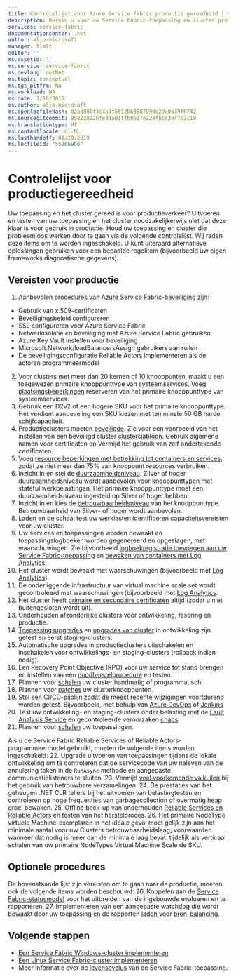 ```yaml
---
title: Controlelijst voor Azure Service Fabric productie gereedheid | Microsoft Docs
description: Bereid u voor uw Service Fabric-toepassing en cluster productie door de volgende aanbevolen procedures.
services: service-fabric
documentationcenter: .net
author: aljo-microsoft
manager: timlt
editor: ''
ms.assetid: ''
ms.service: service-fabric
ms.devlang: dotNet
ms.topic: conceptual
ms.tgt_pltfrm: NA
ms.workload: NA
ms.date: 7/10/2018
ms.author: aljo-microsoft
ms.openlocfilehash: 02ad880f3c4a4f5812b60887090c29a0a39f6742
ms.sourcegitcommit: 95822822bfe8da01ffb061fe229fbcc3ef7c2c19
ms.translationtype: MT
ms.contentlocale: nl-NL
ms.lasthandoff: 01/29/2019
ms.locfileid: "55206966"
---
```

# <a name="production-readiness-checklist"></a>Controlelijst voor productiegereedheid

Uw toepassing en het cluster gereed is voor productieverkeer? Uitvoeren en testen van uw toepassing en het cluster noodzakelijkerwijs niet dat deze klaar is voor gebruik in productie. Houd uw toepassing en cluster die probleemloos werken door te gaan via de volgende controlelijst. Wij raden deze items om te worden ingeschakeld. U kunt uiteraard alternatieve oplossingen gebruiken voor een bepaalde regelitem (bijvoorbeeld uw eigen frameworks diagnostische gegevens).


## <a name="pre-requisites-for-production"></a>Vereisten voor productie
1. [Aanbevolen procedures van Azure Service Fabric-beveiliging](https://docs.microsoft.com/azure/security/azure-service-fabric-security-best-practices) zijn: 
* Gebruik van x.509-certificaten
* Beveiligingsbeleid configureren
* SSL configureren voor Azure Service Fabric
* Netwerkisolatie en beveiliging met Azure Service Fabric gebruiken
* Azure Key Vault instellen voor beveiliging
* Microsoft.Network/loadBalancersAssign gebruikers aan rollen
* De beveiligingsconfiguratie Reliable Actors implementeren als de actoren programmeermodel
2. Voor clusters met meer dan 20 kernen of 10 knooppunten, maakt u een toegewezen primaire knooppunttype van systeemservices. Voeg [plaatsingsbeperkingen](service-fabric-cluster-resource-manager-advanced-placement-rules-placement-policies.md) reserveren van het primaire knooppunttype van systeemservices.
3. Gebruik een D2v2 of een hogere SKU voor het primaire knooppunttype. Het verdient aanbeveling een SKU kiezen met ten minste 50 GB harde schijfcapaciteit.
4. Productieclusters moeten [beveiligde](service-fabric-cluster-security.md). Zie voor een voorbeeld van het instellen van een beveiligd cluster [clustersjabloon](https://github.com/Azure-Samples/service-fabric-cluster-templates/tree/master/7-VM-Windows-3-NodeTypes-Secure-NSG). Gebruik algemene namen voor certificaten en Vermijd het gebruik van zelf ondertekende certificaten.
5. Voeg [resource beperkingen met betrekking tot containers en services](service-fabric-resource-governance.md), zodat ze niet meer dan 75% van knooppunt resources verbruiken. 
6. Inzicht in en stel de [duurzaamheidsniveau](service-fabric-cluster-capacity.md#the-durability-characteristics-of-the-cluster). Zilver of hoger duurzaamheidsniveau wordt aanbevolen voor knooppunttypen met stateful werkbelastingen. Het primaire knooppunttype moet een duurzaamheidsniveau ingesteld op Silver of hoger hebben.
7. Inzicht in en kies de [betrouwbaarheidsniveau](service-fabric-cluster-capacity.md#the-reliability-characteristics-of-the-cluster) van het knooppunttype. Betrouwbaarheid van Silver- of hoger wordt aanbevolen.
8. Laden en de schaal test uw werklasten identificeren [capaciteitsvereisten](service-fabric-cluster-capacity.md) voor uw cluster. 
9. Uw services en toepassingen worden bewaakt en toepassingslogboeken worden gegenereerd en opgeslagen, met waarschuwingen. Zie bijvoorbeeld [logboekregistratie toevoegen aan uw Service Fabric-toepassing](service-fabric-how-to-diagnostics-log.md) en [bewaken van containers met Log Analytics](service-fabric-diagnostics-oms-containers.md).
10. Het cluster wordt bewaakt met waarschuwingen (bijvoorbeeld met [Log Analytics](service-fabric-diagnostics-event-analysis-oms.md)). 
11. De onderliggende infrastructuur van virtual machine scale set wordt gecontroleerd met waarschuwingen (bijvoorbeeld met [Log Analytics](service-fabric-diagnostics-oms-agent.md).
12. Het cluster heeft [primaire en secundaire certificaten](service-fabric-cluster-security-update-certs-azure.md) altijd (zodat u niet buitengesloten wordt uit).
13. Onderhouden afzonderlijke clusters voor ontwikkeling, fasering en productie. 
14. [Toepassingsupgrades](service-fabric-application-upgrade.md) en [upgrades van cluster](service-fabric-tutorial-upgrade-cluster.md) in ontwikkeling zijn getest en eerst staging-clusters. 
15. Automatische upgrades in productieclusters uitschakelen en inschakelen voor ontwikkelings- en staging-clusters (rollback indien nodig). 
16. Een Recovery Point Objective (RPO) voor uw service tot stand brengen en instellen van een [noodherstelprocedure](service-fabric-disaster-recovery.md) en testen.
17. Plannen voor [schalen](service-fabric-cluster-scaling.md) uw cluster handmatig of programmatisch.
18. Plannen voor [patches](service-fabric-patch-orchestration-application.md) uw clusterknooppunten. 
19. Stel een CI/CD-pijplijn zodat de meest recente wijzigingen voortdurend worden getest. Bijvoorbeeld, met behulp van [Azure DevOps](service-fabric-tutorial-deploy-app-with-cicd-vsts.md) of [Jenkins](service-fabric-cicd-your-linux-applications-with-jenkins.md)
20. Test uw ontwikkeling- en staging-clusters onder belasting met de [Fault Analysis Service](service-fabric-testability-overview.md) en gecontroleerde veroorzaken [chaos](service-fabric-controlled-chaos.md). 
21. Plannen voor [schalen](service-fabric-concepts-scalability.md) uw toepassingen. 


Als u de Service Fabric Reliable Services of Reliable Actors-programmeermodel gebruikt, moeten de volgende items worden ingeschakeld:
22. Upgrade uitvoeren van toepassingen tijdens de lokale ontwikkeling om te controleren dat de servicecode van uw naleven van de annulering token in de `RunAsync` methode en aangepaste communicatielisteners te sluiten.
23. Vermijd [veel voorkomende valkuilen](service-fabric-work-with-reliable-collections.md) bij het gebruik van betrouwbare verzamelingen.
24. De prestaties van het geheugen .NET CLR tellers bij het uitvoeren van belastingtesten en controleren op hoge frequenties van garbagecollection of overmatig heap groei bewaken.
25. Offline back-up van onderhouden [Reliable Services en Reliable Actors](service-fabric-reliable-services-backup-restore.md) en testen van het herstelproces.
26. Het primaire NodeType virtuele Machine-exemplaren in het ideale geval moet gelijk zijn aan het minimale aantal voor uw Clusters betrouwbaarheidslaag; voorwaarden wanneer dat nodig is meer dan de minimale laag bevat: tijdelijk als verticaal schalen van uw primaire NodeTypes Virtual Machine Scale de SKU.

## <a name="optional-best-practices"></a>Optionele procedures

De bovenstaande lijst zijn vereisten om te gaan naar de productie, moeten ook de volgende items worden beschouwd:
26. Koppelen aan de [Service Fabric-statusmodel](service-fabric-health-introduction.md) voor het uitbreiden van de ingebouwde evalueren en te rapporteren.
27. Implementeren van een aangepaste watchdog die wordt bewaakt door uw toepassing en de rapporten [laden](service-fabric-cluster-resource-manager-metrics.md) voor [bron-balancing](service-fabric-cluster-resource-manager-balancing.md). 


## <a name="next-steps"></a>Volgende stappen
* [Een Service Fabric Windows-cluster implementeren](service-fabric-tutorial-create-vnet-and-windows-cluster.md)
* [Een Linux Service Fabric-cluster implementeren](service-fabric-tutorial-create-vnet-and-linux-cluster.md)
* Meer informatie over de [levenscyclus](service-fabric-application-lifecycle.md) van de Service Fabric-toepassing.
